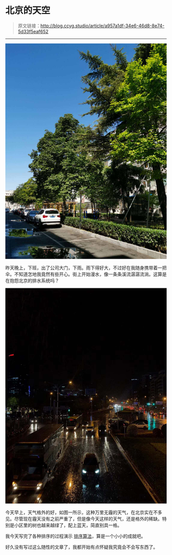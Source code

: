 # 北京的天空

[annotation]: <id> (a957a1df-34e6-46d8-8e74-5d33f5eaf652)
[annotation]: <status> (protect)
[annotation]: <create_time> (2019-04-25 22:25:16)
[annotation]: <category> (心情随笔)
[annotation]: <tags> (日记)

> 原文链接：<http://blog.ccyg.studio/article/a957a1df-34e6-46d8-8e74-5d33f5eaf652>

---

![](images/20190426020409.jpg)

昨天晚上，下班，出了公司大门，下雨。雨下得好大，不过好在我随身携带着一把伞。不知道怎地我竟然有些开心。街上开始漫水，像一条条溪流潺潺流淌。这算是在抱怨北京的排水系统吗？

![](images/20190426020247.jpg)

今天早上，天气格外的好，如图一所示，这种万里无霾的天气，在北京实在不多见。尽管现在霾天没有之前严重了，但是像今天这样的天气，还是格外的稀缺。特别是小区里的树也越来越绿了，配上蓝天，简直别具一格。

我今天写完了各种排序的过程演示 [排序算法](http://blog.ccyg.studio/article/e518ad71-a442-4e97-b2a1-72a9c422b483)，算是一个小小的成就吧。

好久没有写过这么随性的文章了，我都开始有点怀疑我究竟会不会写东西了。